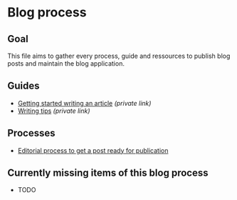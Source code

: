 # Blog process

## Goal
This file aims to gather every process, guide and ressources to publish blog posts and maintain the blog application.

## Guides
- [Getting started writing an article](https://www.notion.so/meilisearch/Laur-ne-0ada9d89f77845e09b32c6ffa722ef88) _(private link)_
- [Writing tips](https://www.notion.so/meilisearch/Writing-tips-7933a8e00d45478e83ee99ef23c3dc9c) _(private link)_

## Processes
- [Editorial process to get a post ready for publication](https://github.com/meilisearch/devrel/blob/main/process/post_editorial_process.md)

## Currently missing items of this blog process
- TODO

